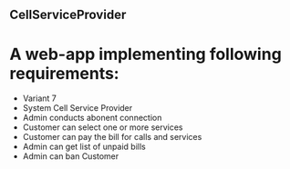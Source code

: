 ## CellServiceProvider

# A web-app implementing following requirements:
- Variant 7
- System Cell Service Provider
- Admin conducts abonent connection
- Customer can select one or more services
- Customer can pay the bill for calls and services
- Admin can get list of unpaid bills
- Admin can ban Customer
